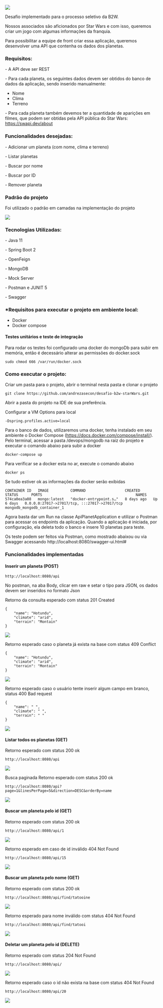 

![](https://github.com/andrezasecon/desafio-b2w-starWars/blob/master/img/swapi.png)



Desafio implementado para o processo seletivo da B2W.

Nossos associados são aficionados por Star Wars e com isso, queremos criar um jogo com algumas informações da franquia.

Para possibilitar a equipe de front criar essa aplicação, queremos desenvolver uma API que contenha os dados dos planetas.



### **Requisitos:**

\- A API deve ser REST

\- Para cada planeta, os seguintes dados devem ser obtidos do banco de dados da aplicação, sendo inserido manualmente:

- Nome
- Clima
- Terreno



\- Para cada planeta também devemos ter a quantidade de aparições em filmes, que podem ser obtidas pela API pública do Star Wars: https://swapi.dev/about



### **Funcionalidades desejadas:**

\- Adicionar um planeta (com nome, clima e terreno)

\- Listar planetas

\- Buscar por nome

\- Buscar por ID

\- Remover planeta

### **Padrão do projeto** 

Foi utilizado o padrão em camadas na implementação do projeto

![](https://github.com/andrezasecon/desafio-b2w-starWars/blob/release-1/img/padrao-camadas-m2w.png)

### **Tecnologias Utilizadas:** 

\- Java 11

\- Spring Boot 2

\-  OpenFeign

\- MongoDB

\- Mock Server

\- Postman e JUNIT 5

\- Swagger

### *Requisitos para executar o projeto em ambiente local:

- Docker
- Docker compose


#### Testes unitários e teste de integração

Para rodar os testes foi configurado uma docker do mongoDb para subir em memória, então é decessário alterar as permissões do docker.sock

```
sudo chmod 666 /var/run/docker.sock
```

### **Como executar o projeto:**

Criar um pasta para o projeto, abrir o terminal nesta pasta e clonar o projeto

```
git clone https://github.com/andrezasecon/desafio-b2w-starWars.git
```


Abrir a pasta do projeto na IDE de sua preferência.

Configurar a VM Options para local

```
-Dspring.profiles.active=local
```



Para o banco de dados, utilizaremos uma docker, tenha instalado em seu ambiente o Docker Compose (https://docs.docker.com/compose/install/). Pelo terminal, acessar a pasta /devops/mongodb na raiz do projeto e executar o comando abaixo para subir a docker 

```
docker-compose up
```

Para verificar se a docker esta no ar, execute o comando abaixo

```
docker ps
```

Se tudo estiver ok as informações da docker serão exibidas

```
CONTAINER ID   IMAGE          COMMAND                  CREATED      STATUS      PORTS                                           NAMES
574ca0ea3a08   mongo:latest   "docker-entrypoint.s…"   8 days ago   Up 6 days   0.0.0.0:27017->27017/tcp, :::27017->27017/tcp   mongodb_mongodb_container_1
```

Agora basta dar um Run na classe ApiPlanetApplication e utilizar o Postman para acessar os endpoints da aplicação. Quando a aplicação é iniciada, por configuração, ela deleta todo o banco e insere 10 planetas para teste.

Os teste podem ser feitos via Postman, como mostrado abaixou ou via Swagger acessando http://localhost:8080/swagger-ui.html#



### **Funcionalidades implementadas**



#### Inserir um planeta (POST)

```
http://localhost:8080/api
```

No postman, na aba Body, clicar em raw e setar o tipo para JSON, os dados devem ser inseridos no formato Json

Retorno da consulta esperado com status 201 Created

```
{
    "name": "Hotundu",
    "climate": "arid",
    "terrain": "Montain"
}
```

![](https://github.com/andrezasecon/desafio-b2w-starWars/blob/master/img/insert1.png)



Retorno esperado caso o planeta já exista na base com status 409 Conflict

```
{
    "name": "Hotundu",
    "climate": "arid",
    "terrain": "Montain"
}
```

![](https://github.com/andrezasecon/desafio-b2w-starWars/blob/master/img/insertconflict1.png)



Retorno esperado caso o usuário tente inserir algum campo em branco, status 400 Bad request

```
{
    "name": " ",
    "climate": " ",
    "terrain": " "
}
```

![](https://github.com/andrezasecon/desafio-b2w-starWars/blob/master/img/insertValidation1.png)



#### Listar todos os planetas (GET)



Retorno esperado com status 200 ok

```
http://localhost:8080/api
```

![](https://github.com/andrezasecon/desafio-b2w-starWars/blob/master/img/findAll.png)

Busca paginada Retorno esperado com status 200 ok

```
http://localhost:8080/api?page=1&linesPerPage=5&direction=DESC&orderBy=name
```

![](https://github.com/andrezasecon/desafio-b2w-starWars/blob/master/img/findallpageble.png)

#### Buscar um planeta pelo id (GET)

Retorno esperado com status 200 ok

```
http://localhost:8080/api/1
```

![](https://github.com/andrezasecon/desafio-b2w-starWars/blob/master/img/findbyid1.png)



Retorno esperado em caso de id inválido 404 Not Found

```
http://localhost:8080/api/15
```

![](https://github.com/andrezasecon/desafio-b2w-starWars/blob/master/img/findbyiderror1.png)



#### Buscar um planeta pelo nome (GET)

Retorno esperado com status 200 ok

```
http://localhost:8080/api/find/tatooine
```

![](https://github.com/andrezasecon/desafio-b2w-starWars/blob/master/img/findByName1.png)



Retorno esperado para nome inválido com status 404 Not Found

```
http://localhost:8080/api/find/tatooi
```

![](https://github.com/andrezasecon/desafio-b2w-starWars/blob/master/img/findbynameerror1.png)



#### Deletar um planeta pelo id (DELETE)

Retorno esperado com status 204 Not Found

```
http://localhost:8080/api/
```

![](https://github.com/andrezasecon/desafio-b2w-starWars/blob/master/img/delete1.png)



Retorno esperado caso o id não exista na base com status 404 Not Found

```
http://localhost:8080/api/20
```

![](https://github.com/andrezasecon/desafio-b2w-starWars/blob/master/img/deleteerror1.png)

#### 











